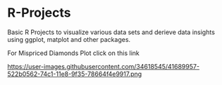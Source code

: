 # R-Projects
Basic R Projects to visualize various data sets and derieve data insights using ggplot, matplot and other packages.

For Mispriced Diamonds Plot click on this link

https://user-images.githubusercontent.com/34618545/41689957-522b0562-74c1-11e8-9f35-78664f4e9917.png


